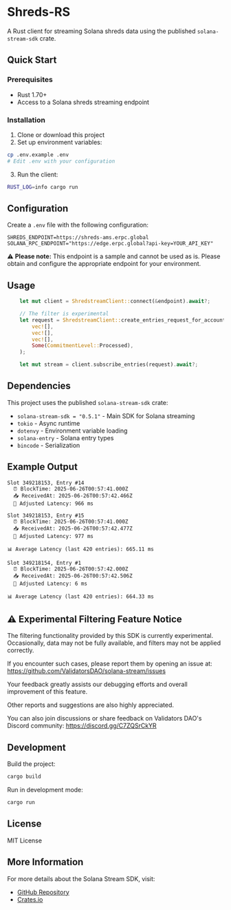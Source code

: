 # Shreds-RS

A Rust client for streaming Solana shreds data using the published `solana-stream-sdk` crate.

## Quick Start

### Prerequisites

- Rust 1.70+
- Access to a Solana shreds streaming endpoint

### Installation

1. Clone or download this project
2. Set up environment variables:

```bash
cp .env.example .env
# Edit .env with your configuration
```

3. Run the client:

```bash
RUST_LOG=info cargo run
```

## Configuration

Create a `.env` file with the following configuration:

```env
SHREDS_ENDPOINT=https://shreds-ams.erpc.global
SOLANA_RPC_ENDPOINT="https://edge.erpc.global?api-key=YOUR_API_KEY"
```

⚠️ **Please note:** This endpoint is a sample and cannot be used as is. Please obtain and configure the appropriate endpoint for your environment.

## Usage

```rust
    let mut client = ShredstreamClient::connect(&endpoint).await?;

    // The filter is experimental
    let request = ShredstreamClient::create_entries_request_for_accounts(
        vec![],
        vec![],
        vec![],
        Some(CommitmentLevel::Processed),
    );

    let mut stream = client.subscribe_entries(request).await?;
```

## Dependencies

This project uses the published `solana-stream-sdk` crate:

- `solana-stream-sdk = "0.5.1"` - Main SDK for Solana streaming
- `tokio` - Async runtime
- `dotenvy` - Environment variable loading
- `solana-entry` - Solana entry types
- `bincode` - Serialization

## Example Output

```
Slot 349218153, Entry #14
  ⏰ BlockTime: 2025-06-26T00:57:41.000Z
  📥 ReceivedAt: 2025-06-26T00:57:42.466Z
  🚀 Adjusted Latency: 966 ms

Slot 349218153, Entry #15
  ⏰ BlockTime: 2025-06-26T00:57:41.000Z
  📥 ReceivedAt: 2025-06-26T00:57:42.477Z
  🚀 Adjusted Latency: 977 ms

📊 Average Latency (last 420 entries): 665.11 ms

Slot 349218154, Entry #1
  ⏰ BlockTime: 2025-06-26T00:57:42.000Z
  📥 ReceivedAt: 2025-06-26T00:57:42.506Z
  🚀 Adjusted Latency: 6 ms

📊 Average Latency (last 420 entries): 664.33 ms
```

## ⚠️ Experimental Filtering Feature Notice

The filtering functionality provided by this SDK is currently experimental. Occasionally, data may not be fully available, and filters may not be applied correctly.

If you encounter such cases, please report them by opening an issue at: https://github.com/ValidatorsDAO/solana-stream/issues

Your feedback greatly assists our debugging efforts and overall improvement of this feature.

Other reports and suggestions are also highly appreciated.

You can also join discussions or share feedback on Validators DAO's Discord community:
https://discord.gg/C7ZQSrCkYR

## Development

Build the project:

```bash
cargo build
```

Run in development mode:

```bash
cargo run
```

## License

MIT License

## More Information

For more details about the Solana Stream SDK, visit:

- [GitHub Repository](https://github.com/elsoul/solana-stream)
- [Crates.io](https://crates.io/crates/solana-stream-sdk)
